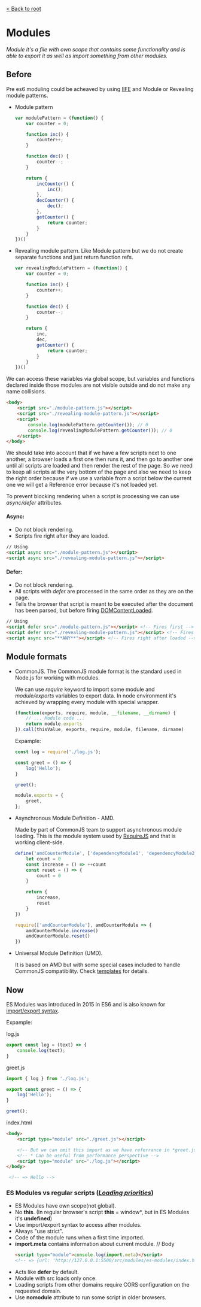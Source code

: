 [< Back to root](../../readme.md)

# Modules

*Module it's a file with own scope that contains some functionality and is able to export it as well as import something from other modules.*

## Before
Pre es6 moduling could be acheaved by using [IIFE](https://developer.mozilla.org/en-US/docs/Glossary/IIFE) and Module or Revealing module patterns.

* Module pattern
	```js
	var modulePattern = (function() {
		var counter = 0;

		function inc() {
			counter++;
		}

		function dec() {
			counter--;
		}

		return {
			incCounter() {
				inc();
			},
			decCounter() {
				dec();
			},
			getCounter() {
				return counter;
			}
		}
	})()
	```
* Revealing module pattern. Like Module pattern but we do not create separate functions and just return function refs.
	```js
	var revealingModulePattern = (function() {
		var counter = 0;

		function inc() {
			counter++;
		}

		function dec() {
			counter--;
		}

		return {
			inc,
			dec,
			getCounter() {
				return counter;
			}
		}
	})()
	```

We can access these variables via global scope, but variables and functions declared inside those modules are not visible outside and do not make any name collisions.
```html
<body>
	<script src="./module-pattern.js"></script>
	<script src="./revealing-module-pattern.js"></script>
	<script>
		console.log(modulePattern.getCounter()); // 0
		console.log(revealingModulePattern.getCounter()); // 0	
	</script>
</body>
```

We should take into account that if we have a few scripts next to one another, a browser loads a first one then runs it, and then go to another one until all scripts are loaded and then render the rest of the page. So we need to keep all scripts at the very bottom of the page and also we need to keep the right order because if we use a variable from a script below the current one we will get a Reference error because it's not loaded yet.

To prevent blocking rendering when a script is processing we can use *async/defer* attributes.

#### Async:

* Do not block rendering.
* Scripts fire right after they are loaded.
```html
// Using
<script async src="./module-pattern.js"></script>
<script async src="./revealing-module-pattern.js"></script>
```

#### Defer:

* Do not block rendering.
* All scripts with *defer* are processed in the same order as they are on the page.
* Tells the browser that script is meant to be executed after the document has been parsed, but before firing [DOMContentLoaded](https://developer.mozilla.org/en-US/docs/Web/API/Window/DOMContentLoaded_event).
```html
// Using
<script defer src="./module-pattern.js"></script> <!-- Fires first -->
<script defer src="./revealing-module-pattern.js"></script> <!-- Fires second -->
<script async src="**ANY**"></script> <!-- Fires right after loaded -->
```

## Module formats

* CommonJS.
	The CommonJS module format is the standard used in Node.js for working with modules.

	We can use *require* keyword to import some module and *module/exports* variables to export data. In node environment it's achieved by wrapping every module with special wrapper.
	```js
	(function(exports, require, module, __filename, __dirname) {
		// ... Module code ...
		return module.exports
	}).call(thisValue, exports, require, module, filename, dirname)
	```

	Expample:
	```js
	const log = require('./log.js');

	const greet = () => {
		log('Hello');
	}

	greet();

	module.exports = {
		greet,
	};
	```

* Asynchronous Module Definition - AMD.

	Made by part of CommonJS team to support asynchronous module loading. This is the module system used by [RequireJS](https://requirejs.org/) and that is working client-side.

	```js
	define('amdCounterModule', ['dependencyModule1', 'dependencyModule2'], (dependencyModule1, dependencyModule2) => {
		let count = 0
		const increase = () => ++count
		const reset = () => {
			count = 0
		}

		return {
			increase,
			reset
		}
	})
	```

	```js
	require(['amdCounterModule'], amdCounterModule => {
		amdCounterModule.increase()
		amdCounterModule.reset()
	})
	```

* Universal Module Definition (UMD).

	It is based on AMD but with some special cases included to handle CommonJS compatibility.
	Check [templates](https://github.com/umdjs/umd/tree/master/templates) for details.
## Now
ES Modules was introduced in 2015 in ES6 and is also known for [import/export syntax](https://javascript.info/import-export).

Expample:

log.js
```js
export const log = (text) => {
	console.log(text);
}
```
greet.js
```js
import { log } from './log.js';

export const greet = () => {
	log('Hello');
}

greet();
```

index.html
```html
<body>
	<script type="module" src="./greet.js"></script>

	<!-- But we can omit this import as we have referrance in *greet.js* -->
	<!-- * Can be useful from performance perspective -->
	<script type="module" src="./log.js"></script>
</body>

 <!-- => Hello -->
```

### ES Modules vs regular scripts (*[Loading priorities](https://addyosmani.com/blog/script-priorities/)*)

* ES Modules have own scope(not global).
* No **this**.
	(In regular browser's script **this** = window*, but in ES Modules it's **undefined**)
* Use import/export syntax to access ather modules.
* Always "use strict".
* Code of the module runs when a first time imported.
* **import.meta** contains information about current module.
	// Body
	```html
	<script type="module">console.log(import.meta)</script>
	<!-- => {url: 'http://127.0.0.1:5500/src/modules/es-modules/index.html'} -->
	```
* Acts like **defer** by default.
* Module with src loads only once.
* Loading scripts from other domains require CORS configuration on the requested domain.
* Use **nomodule** attribute to run some script in older browsers.